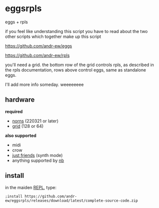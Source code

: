 # eggsrpls

eggs + rpls

if you feel like understanding this script you have to read about the two other scripts which together make up this script

https://github.com/andr-ew/eggs

https://github.com/andr-ew/rpls

you'll need a grid. the bottom row of the grid controls rpls, as described in the rpls documentation, rows above control eggs, same as standalone eggs.

I'll add more info someday. weeeeeeee


## hardware


**required**

- [norns](https://github.com/p3r7/awesome-monome-norns) (220321 or later)
- [grid](https://monome.org/docs/grid/) (128 or 64)

**also supported**

- midi
- crow
- [just friends](https://www.whimsicalraps.com/products/just-friends) (synth mode)
- anything supported by [nb](https://llllllll.co/t/n-b-et-al-v0-1/60374)

## install

in the maiden [REPL](https://monome.org/docs/norns/image/wifi_maiden-images/install-repl.png), type:

```
;install https://github.com/andr-ew/eggsrpls/releases/download/latest/complete-source-code.zip

